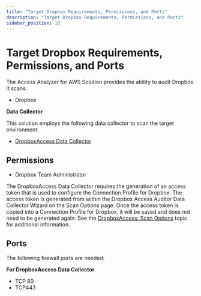 ```yaml
---
title: "Target Dropbox Requirements, Permissions, and Ports"
description: "Target Dropbox Requirements, Permissions, and Ports"
sidebar_position: 10
---
```


# Target Dropbox Requirements, Permissions, and Ports

The Access Analyzer for AWS Solution provides the ability to audit Dropbox. It scans:

- Dropbox

**Data Collector**

This solution employs the following data collector to scan the target environment:

- [DropboxAccess Data Collector](/docs/accessanalyzer/12.0/admin/datacollector/dropboxaccess/overview.md)

## Permissions

- Dropbox Team Administrator

The DropboxAccess Data Collector requires the generation of an access token that is used to
configure the Connection Profile for Dropbox. The access token is generated from within the Dropbox
Access Auditor Data Collector Wizard on the Scan Options page. Once the access token is copied into
a Connection Profile for Dropbox, it will be saved and does not need to be generated again. See the
[DropboxAccess: Scan Options](/docs/accessanalyzer/12.0/admin/datacollector/dropboxaccess/scanoptions.md) topic for
additional information.

## Ports

The following firewall ports are needed:

**For DropboxAccess Data Collector**

- TCP 80
- TCP443

